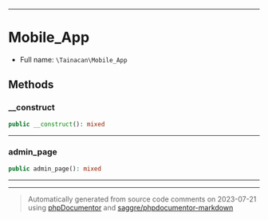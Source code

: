 ***

# Mobile_App





* Full name: `\Tainacan\Mobile_App`




## Methods


### __construct



```php
public __construct(): mixed
```











***

### admin_page



```php
public admin_page(): mixed
```











***


***
> Automatically generated from source code comments on 2023-07-21 using [phpDocumentor](http://www.phpdoc.org/) and [saggre/phpdocumentor-markdown](https://github.com/Saggre/phpDocumentor-markdown)
